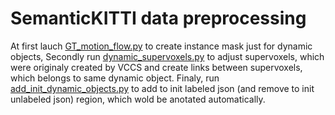 # SemanticKITTI data preprocessing

At first lauch [GT_motion_flow.py](.GT_instances/GT_motion_flow.py) to create instance mask just for dynamic objects,
Secondly run [dynamic_supervoxels.py](.GT_supervoxels/dynamic_supervoxels.py) to adjust supervoxels, which were originaly created by VCCS and create links between supervoxels, which belongs to same dynamic object.
Finaly, run [add_init_dynamic_objects.py](.json_creating/add_init_dynamic_objects.py) to add to init labeled json (and remove to init unlabeled json) region, which wold be anotated automatically.
